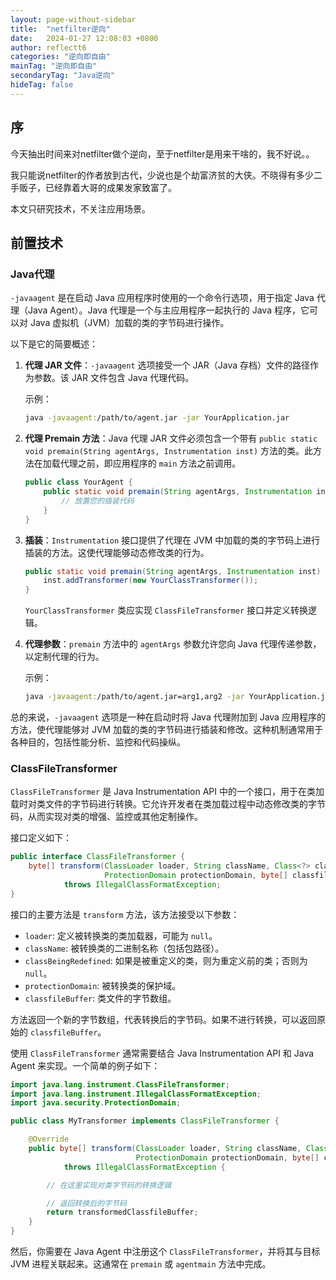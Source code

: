 ```yaml
---
layout: page-without-sidebar
title:  "netfilter逆向"
date:   2024-01-27 12:08:03 +0800
author: reflectt6
categories: "逆向即自由"
mainTag: "逆向即自由"
secondaryTag: "Java逆向"
hideTag: false
---
```

## 序

今天抽出时间来对netfilter做个逆向，至于netfilter是用来干啥的，我不好说。。

我只能说netfilter的作者放到古代，少说也是个劫富济贫的大侠。不晓得有多少二手贩子，已经靠着大哥的成果发家致富了。

本文只研究技术，不关注应用场景。



## 前置技术

### Java代理

`-javaagent` 是在启动 Java 应用程序时使用的一个命令行选项，用于指定 Java 代理（Java Agent）。Java 代理是一个与主应用程序一起执行的 Java 程序，它可以对 Java 虚拟机（JVM）加载的类的字节码进行操作。

以下是它的简要概述：

1. **代理 JAR 文件**：`-javaagent` 选项接受一个 JAR（Java 存档）文件的路径作为参数。该 JAR 文件包含 Java 代理代码。

   示例：

   ```bash
   java -javaagent:/path/to/agent.jar -jar YourApplication.jar
   ```
   
2. **代理 Premain 方法**：Java 代理 JAR 文件必须包含一个带有 `public static void premain(String agentArgs, Instrumentation inst)` 方法的类。此方法在加载代理之前，即应用程序的 `main` 方法之前调用。

   ```java
   public class YourAgent {
       public static void premain(String agentArgs, Instrumentation inst) {
           // 放置您的插装代码
       }
   }
   ```
   
3. **插装**：`Instrumentation` 接口提供了代理在 JVM 中加载的类的字节码上进行插装的方法。这使代理能够动态修改类的行为。

   ```java
   public static void premain(String agentArgs, Instrumentation inst) {
       inst.addTransformer(new YourClassTransformer());
   }
   ```
   
   `YourClassTransformer` 类应实现 `ClassFileTransformer` 接口并定义转换逻辑。
   
4. **代理参数**：`premain` 方法中的 `agentArgs` 参数允许您向 Java 代理传递参数，以定制代理的行为。

   示例：

   ```bash
   java -javaagent:/path/to/agent.jar=arg1,arg2 -jar YourApplication.jar
   ```

总的来说，`-javaagent` 选项是一种在启动时将 Java 代理附加到 Java 应用程序的方法，使代理能够对 JVM 加载的类的字节码进行插装和修改。这种机制通常用于各种目的，包括性能分析、监控和代码操纵。



### ClassFileTransformer

`ClassFileTransformer` 是 Java Instrumentation API 中的一个接口，用于在类加载时对类文件的字节码进行转换。它允许开发者在类加载过程中动态修改类的字节码，从而实现对类的增强、监控或其他定制操作。

接口定义如下：

```java
public interface ClassFileTransformer {
    byte[] transform(ClassLoader loader, String className, Class<?> classBeingRedefined,
                     ProtectionDomain protectionDomain, byte[] classfileBuffer)
            throws IllegalClassFormatException;
}
```

接口的主要方法是 `transform` 方法，该方法接受以下参数：

- `loader`: 定义被转换类的类加载器，可能为 `null`。
- `className`: 被转换类的二进制名称（包括包路径）。
- `classBeingRedefined`: 如果是被重定义的类，则为重定义前的类；否则为 `null`。
- `protectionDomain`: 被转换类的保护域。
- `classfileBuffer`: 类文件的字节数组。

方法返回一个新的字节数组，代表转换后的字节码。如果不进行转换，可以返回原始的 `classfileBuffer`。

使用 `ClassFileTransformer` 通常需要结合 Java Instrumentation API 和 Java Agent 来实现。一个简单的例子如下：

```java
import java.lang.instrument.ClassFileTransformer;
import java.lang.instrument.IllegalClassFormatException;
import java.security.ProtectionDomain;

public class MyTransformer implements ClassFileTransformer {

    @Override
    public byte[] transform(ClassLoader loader, String className, Class<?> classBeingRedefined,
                            ProtectionDomain protectionDomain, byte[] classfileBuffer)
            throws IllegalClassFormatException {

        // 在这里实现对类字节码的转换逻辑

        // 返回转换后的字节码
        return transformedClassfileBuffer;
    }
}
```

然后，你需要在 Java Agent 中注册这个 `ClassFileTransformer`，并将其与目标 JVM 进程关联起来。这通常在 `premain` 或 `agentmain` 方法中完成。
